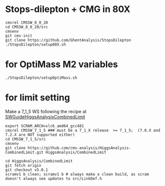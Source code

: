 # Stops-dilepton + CMG in 80X
```
cmsrel CMSSW_8_0_20
cd CMSSW_8_0_20/src
cmsenv
git cms-init
git clone https://github.com/GhentAnalysis/StopsDilepton
./StopsDilepton/setup80X.sh
```
# for OptiMass M2 variables
```
./StopsDilepton/setupOptiMass.sh
```

# for limit setting
Make a 7_1_5 WS following the recipe at [SWGuideHiggsAnalysisCombinedLimit](https://twiki.cern.ch/twiki/bin/viewauth/CMS/SWGuideHiggsAnalysisCombinedLimit)
```
export SCRAM_ARCH=slc6_amd64_gcc481
cmsrel CMSSW_7_1_5 ### must be a 7_1_X release  >= 7_1_5;  (7.0.X and 7.2.X are NOT supported either) 
cd CMSSW_7_1_5/src 
cmsenv
git clone https://github.com/cms-analysis/HiggsAnalysis-CombinedLimit.git HiggsAnalysis/CombinedLimit

cd HiggsAnalysis/CombinedLimit
git fetch origin
git checkout v5.0.1
scramv1 b clean; scramv1 b # always make a clean build, as scram doesn't always see updates to src/LinkDef.h
```
